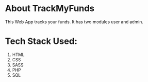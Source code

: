 # About TrackMyFunds
This Web App tracks your funds. It has two modules user and admin.


# Tech Stack Used:
1. HTML
2. CSS
3. SASS
4. PHP
5. SQL